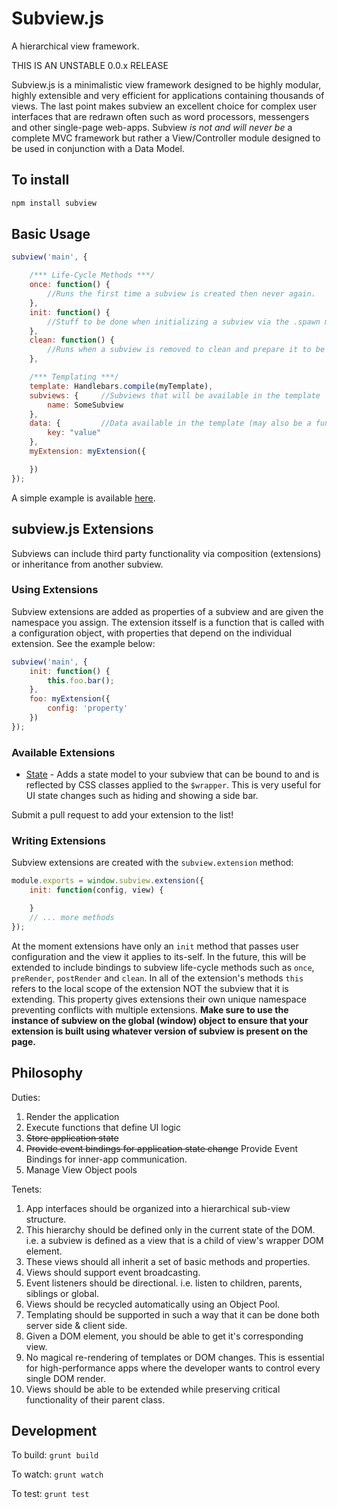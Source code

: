 Subview.js
==========

A hierarchical view framework.

THIS IS AN UNSTABLE 0.0.x RELEASE

Subview.js is a minimalistic view framework designed to be highly modular, highly extensible and very efficient for applications containing thousands of views.  The last point makes subview an excellent choice for complex user interfaces that are redrawn often such as word processors, messengers and other single-page web-apps.  Subview *is not and will never be* a complete MVC framework but rather a View/Controller module designed to be used in conjunction with a Data Model.


To install
----------

```bash
npm install subview
```

Basic Usage
-----------

```javascript
subview('main', {

    /*** Life-Cycle Methods ***/
    once: function() {
        //Runs the first time a subview is created then never again.
    },
    init: function() {
        //Stuff to be done when initializing a subview via the .spawn method
    },
    clean: function() {
        //Runs when a subview is removed to clean and prepare it to be reused
    },

    /*** Templating ***/
    template: Handlebars.compile(myTemplate),
    subviews: {     //Subviews that will be available in the template
        name: SomeSubview
    },
    data: {         //Data available in the template (may also be a function)
        key: "value"
    },
    myExtension: myExtension({

    })
});
```

A simple example is available [here](examples).


subview.js Extensions
---------------------

Subviews can include third party functionality via composition (extensions) or inheritance from another subview. 

### Using Extensions

Subview extensions are added as properties of a subview and are given the namespace you assign. The extension itsself is a function that is called with a configuration object, with properties that depend on the individual extension. See the example below:

```javascript
subview('main', {
    init: function() {
        this.foo.bar();
    },
    foo: myExtension({
        config: 'property'
    })
});
```


### Available Extensions

- [State](https://github.com/bpeacock/subview-state.js) - Adds a state model to your subview that can be bound to and is reflected by CSS classes applied to the `$wrapper`. This is very useful for UI state changes such as hiding and showing a side bar.

Submit a pull request to add your extension to the list!


### Writing Extensions

Subview extensions are created with the `subview.extension` method:

```javascript
module.exports = window.subview.extension({
    init: function(config, view) {

    }
    // ... more methods
});
```

At the moment extensions have only an `init` method that passes user configuration and the view it applies to its-self.  In the future, this will be extended to include bindings to subview life-cycle methods such as `once`, `preRender`, `postRender` and `clean`.  In all of the extension's methods `this` refers to the local scope of the extension NOT the subview that it is extending. This property gives extensions their own unique namespace preventing conflicts with multiple extensions. **Make sure to use the instance of subview on the global (window) object to ensure that your extension is built using whatever version of subview is present on the page.**


Philosophy
----------

Duties:

1. Render the application
2. Execute functions that define UI logic
3. ~~Store application state~~
4. ~~Provide event bindings for application state change~~ Provide Event Bindings for inner-app communication.
5. Manage View Object pools

Tenets: 

1. App interfaces should be organized into a hierarchical sub-view structure.
2. This hierarchy should be defined only in the current state of the DOM.  i.e. a subview is defined as a view that is a child of view's wrapper DOM element.
3. These views should all inherit a set of basic methods and properties.
4. Views should support event broadcasting.
5. Event listeners should be directional. i.e. listen to children, parents, siblings or global.
6. Views should be recycled automatically using an Object Pool.
7. Templating should be supported in such a way that it can be done both server side & client side.
8. Given a DOM element, you should be able to get it's corresponding view.
9. No magical re-rendering of templates or DOM changes.  This is essential for high-performance apps where the developer wants to control every single DOM render.
10. Views should be able to be extended while preserving critical functionality of their parent class.


Development
-----------

To build: `grunt build`

To watch: `grunt watch`

To test: `grunt test`


